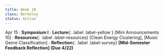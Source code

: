 ```yaml
---
title: Week 10
class: Berkeley
status: Active
---
```



Apr 15
: **Symposium I**
: **Lecture**{: .label .label-yellow } [Mini Announcements 10]
: **Resources**{: .label .label-resources} [Clean Energy Clustering], [Music Genre Classification]
: **Reflection**{: .label .label-survey} **[Mid-Semester Feedback Reflection] (Due 4/22)**
